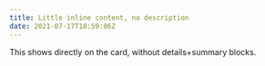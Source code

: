 ```yaml
---
title: Little inline content, no description
date: 2021-07-17T18:59:06Z
---
```


This shows directly on the card, without details+summary blocks.
